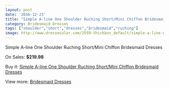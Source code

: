 ```yaml
---
layout: post
date: '2016-12-23'
title: "Simple A-line One Shoulder Ruching Short/Mini Chiffon Bridesmaid Dresses"
category: Bridesmaid Dresses
tags: ["shoulder","short","dresses","bridesmaid","ruching"]
image: http://www.dressesular.com/2559-thickbox_default/simple-a-line-one-shoulder-ruching-short-mini-chiffon-bridesmaid-dresses.jpg
---
```

Simple A-line One Shoulder Ruching Short/Mini Chiffon Bridesmaid Dresses

On Sales: **$219.98**
<a href="https://www.dressesular.com/bridesmaid-dresses/958-simple-a-line-one-shoulder-ruching-short-mini-chiffon-bridesmaid-dresses.html"><amp-img layout="responsive" width="600" height="600" src="//www.dressesular.com/2559-thickbox_default/simple-a-line-one-shoulder-ruching-short-mini-chiffon-bridesmaid-dresses.jpg" alt="Simple A-line One Shoulder Ruching Short/Mini Chiffon Bridesmaid Dresses 0" /></a>
<a href="https://www.dressesular.com/bridesmaid-dresses/958-simple-a-line-one-shoulder-ruching-short-mini-chiffon-bridesmaid-dresses.html"><amp-img layout="responsive" width="600" height="600" src="//www.dressesular.com/2561-thickbox_default/simple-a-line-one-shoulder-ruching-short-mini-chiffon-bridesmaid-dresses.jpg" alt="Simple A-line One Shoulder Ruching Short/Mini Chiffon Bridesmaid Dresses 1" /></a>
<a href="https://www.dressesular.com/bridesmaid-dresses/958-simple-a-line-one-shoulder-ruching-short-mini-chiffon-bridesmaid-dresses.html"><amp-img layout="responsive" width="600" height="600" src="//www.dressesular.com/2560-thickbox_default/simple-a-line-one-shoulder-ruching-short-mini-chiffon-bridesmaid-dresses.jpg" alt="Simple A-line One Shoulder Ruching Short/Mini Chiffon Bridesmaid Dresses 2" /></a>

Buy it: [Simple A-line One Shoulder Ruching Short/Mini Chiffon Bridesmaid Dresses](https://www.dressesular.com/bridesmaid-dresses/958-simple-a-line-one-shoulder-ruching-short-mini-chiffon-bridesmaid-dresses.html "Simple A-line One Shoulder Ruching Short/Mini Chiffon Bridesmaid Dresses")

View more: [Bridesmaid Dresses](https://www.dressesular.com/4-bridesmaid-dresses "Bridesmaid Dresses")